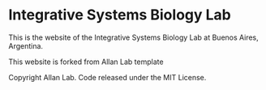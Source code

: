 # Integrative Systems Biology Lab

This is the website of the Integrative Systems Biology Lab at Buenos Aires, Argentina.

This website is forked from Allan Lab template

Copyright Allan Lab. Code released under the MIT License.

